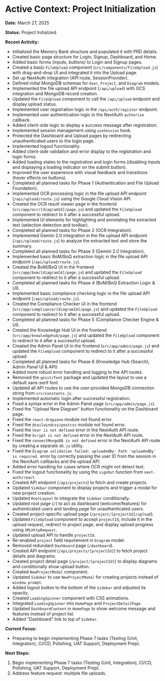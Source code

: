# Active Context: Project Initialization

**Date:** March 27, 2025

**Status:** Project Initialized.

**Recent Activity:**
- Initialized the Memory Bank structure and populated it with PRD details.
- Created basic page structure for Login, Signup, Dashboard, and Home.
- Added basic forms (inputs, buttons) to Login and Signup pages.
- Created a basic `FileUpload` component (`src/components/FileUpload.js`) with drag-and-drop UI and integrated it into the Upload page.
- Set up NextAuth integration (API route, SessionProvider).
- Defined initial MongoDB schemas for `User`, `Project`, and `Diagram` models.
- Implemented the file upload API endpoint (`/api/upload`) with GCS integration and MongoDB record creation.
- Updated the `FileUpload` component to call the `/api/upload` endpoint and display upload status.
- Implemented user registration logic in the `/api/auth/register` endpoint.
- Implemented user authentication logic in the NextAuth `authorize` callback.
- Added client-side logic to display a success message after registration.
- Implemented session management using `useSession` hook.
- Protected the Dashboard and Upload pages by redirecting unauthenticated users to the login page.
- Implemented logout functionality.
- Added client-side validation and error display to the registration and login forms.
- Added loading states to the registration and login forms (disabling inputs and displaying a loading indicator on the submit button).
- Improved the user experience with visual feedback and transitions (hover effects on buttons).
- Completed all planned tasks for Phase 1 (Authentication and File Upload Foundation).
- Implemented OCR processing logic in the file upload API endpoint (`/api/upload/route.js`) using the Google Cloud Vision API.
- Created the OCR result viewer page in the frontend (`src/app/ocr/[diagramId]/page.js`) and updated the `FileUpload` component to redirect to it after a successful upload.
- Implemented UI elements for highlighting and annotating the extracted text (selection detection and toolbar).
- Completed all planned tasks for Phase 2 (OCR Integration).
- Implemented Gemini 2.0 integration in the file upload API endpoint (`/api/upload/route.js`) to analyze the extracted text and store the summary.
- Completed all planned tasks for Phase 3 (Gemini 2.0 Integration).
- Implemented basic BoM/BoQ extraction logic in the file upload API endpoint (`/api/upload/route.js`).
- Created the BoM/BoQ UI in the frontend (`src/app/bom/[diagramId]/page.js`) and updated the `FileUpload` component to redirect to it after a successful upload.
- Completed all planned tasks for Phase 4 (BoM/BoQ Extraction Logic & UI).
- Implemented basic compliance checking logic in the file upload API endpoint (`/api/upload/route.js`).
- Created the Compliance Checker UI in the frontend (`src/app/compliance/[diagramId]/page.js`) and updated the `FileUpload` component to redirect to it after a successful upload.
- Completed all planned tasks for Phase 5 (Compliance Checker Engine & UI).
- Created the Knowledge Hub UI in the frontend (`src/app/knowledgehub/page.js`) and updated the `FileUpload` component to redirect to it after a successful upload.
- Created the Admin Panel UI in the frontend (`src/app/admin/page.js`) and updated the `FileUpload` component to redirect to it after a successful upload.
- Completed all planned tasks for Phase 6 (Knowledge Hub (Search), Admin Panel UI & API).
- Added more robust error handling and logging to the API routes.
- Removed the `geist/font` package and updated the layout to use a default sans-serif font.
- Updated all API routes to use the user-provided MongoDB connection string from `src/constants.js`.
- Implemented automatic login after successful registration.
- Fixed a syntax error in the Admin Panel page (`src/app/admin/page.js`).
- Fixed the "Upload New Diagram" button functionality on the Dashboard page.
- Fixed the `react-dropzone` module not found error.
- Fixed the `@tailwindcss/postcss` module not found error.
- Fixed the `User is not defined` error in the NextAuth API route.
- Fixed the `bcrypt is not defined` error in the NextAuth API route.
- Fixed the `connectMongoDB is not defined` error in the NextAuth API route by creating a separate `db.js` utility.
- Fixed the `Diagram validation failed: uploadedBy: Path 'uploadedBy' is required.` error by correctly passing the user ID from the session in the NextAuth callbacks and the upload API.
- Added error handling for cases where OCR might not detect text.
- Fixed the logout functionality by using the `signOut` function from `next-auth/react`.
- Created API endpoint (`/api/projects`) to fetch and create projects.
- Updated `Sidebar` component to display projects and trigger a modal for new project creation.
- Updated `RootLayout` to integrate the `Sidebar` conditionally.
- Updated root page (`/`) to act as dashboard (welcome/features) for authenticated users and landing page for unauthenticated users.
- Created project-specific upload page (`/project/[projectId]/upload`).
- Updated `FileUpload` component to accept `projectId`, include it in the upload request, redirect to project page, and display upload progress using `XMLHttpRequest`.
- Updated upload API to handle `projectId`.
- Re-enabled `project` field requirement in `Diagram` model.
- Removed redundant `Dashboard` page (`/dashboard`).
- Created API endpoint (`/api/projects/[projectId]`) to fetch project details and diagrams.
- Created project detail page (`/project/[projectId]`) to display diagrams and conditionally show upload button.
- Created `NewProjectModal` component.
- Updated `Sidebar` to use `NewProjectModal` for creating projects instead of `window.prompt`.
- Added logout button to the bottom of the `Sidebar` and adjusted its opacity.
- Created `LoadingSpinner` component with CSS animations.
- Integrated `LoadingSpinner` into `HomePage` and `ProjectDetailPage`.
- Updated `DashboardContent` in `HomePage` to show welcome message and features instead of project list.
- Added "Dashboard" link to top of `Sidebar`.

**Current Focus:**
- Preparing to begin implementing Phase 7 tasks (Testing (Unit, Integration), CI/CD, Polishing, UAT Support, Deployment Prep).

**Next Steps:**
1.  Begin implementing Phase 7 tasks (Testing (Unit, Integration), CI/CD, Polishing, UAT Support, Deployment Prep).
2.  Address feature request: multiple file uploads.
